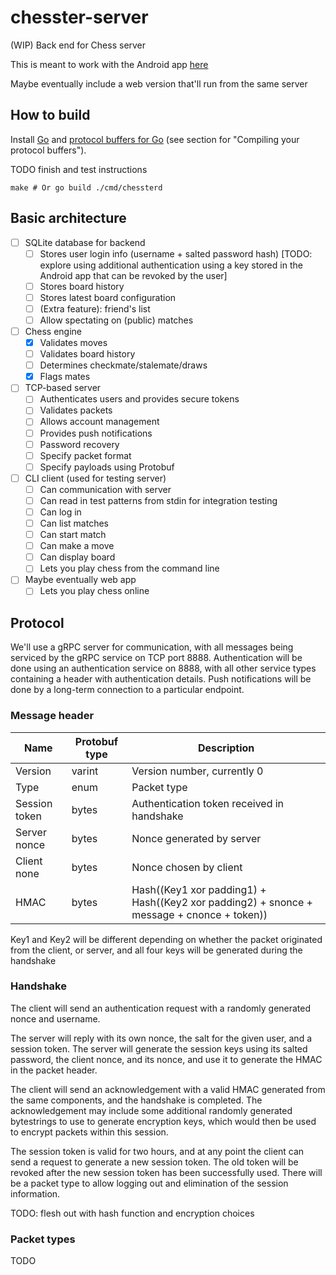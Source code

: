 # chesster-server
(WIP) Back end for Chess server

This is meant to work with the Android app [here](https://github.com/cactorium/chesster-app)

Maybe eventually include a web version that'll run from the same server

## How to build

Install [Go](https://golang.org/doc/install) and [protocol buffers for Go](https://developers.google.com/protocol-buffers/docs/gotutorial) (see section for "Compiling your protocol buffers").

 TODO finish and test instructions

```
make # Or go build ./cmd/chessterd
```

## Basic architecture

- [ ] SQLite database for backend
  - [ ] Stores user login info (username + salted password hash) [TODO: explore using additional authentication using a key stored in the Android app that can be revoked by the user]
  - [ ] Stores board history
  - [ ] Stores latest board configuration
  - [ ] (Extra feature): friend's list
  - [ ] Allow spectating on (public) matches
- [ ] Chess engine
  - [x] Validates moves
  - [ ] Validates board history
  - [ ] Determines checkmate/stalemate/draws
  - [x] Flags mates
- [ ] TCP-based server
  - [ ] Authenticates users and provides secure tokens
  - [ ] Validates packets
  - [ ] Allows account management
  - [ ] Provides push notifications
  - [ ] Password recovery
  - [ ] Specify packet format
  - [ ] Specify payloads using Protobuf
- [ ] CLI client (used for testing server)
  - [ ] Can communication with server
  - [ ] Can read in test patterns from stdin for integration testing
  - [ ] Can log in
  - [ ] Can list matches
  - [ ] Can start match
  - [ ] Can make a move
  - [ ] Can display board
  - [ ] Lets you play chess from the command line
- [ ] Maybe eventually web app
  - [ ] Lets you play chess online

## Protocol
We'll use a gRPC server for communication, with all messages being serviced by the gRPC service on TCP port 8888.
Authentication will be done using an authentication service on 8888, with all other service types containing a header with authentication details.
Push notifications will be done by a long-term connection to a particular endpoint.

### Message header

|Name            | Protobuf type    |Description                    |
|----------------|-----------|-------------------------------|
| Version        | varint    | Version number, currently 0 |
| Type           | enum      | Packet type |
| Session token  | bytes     | Authentication token received in handshake |
| Server nonce   | bytes     | Nonce generated by server |
| Client none    | bytes     | Nonce chosen by client |
| HMAC           | bytes     | Hash((Key1 xor padding1) + Hash((Key2 xor padding2) + snonce + message + cnonce + token)) |

Key1 and Key2 will be different depending on whether the packet originated from the client, or server, and all four keys will be generated during the handshake

### Handshake
The client will send an authentication request with a randomly generated nonce and username.

The server will reply with its own nonce, the salt for the given user, and a session token.
The server will generate the session keys using its salted password, the client nonce, and its nonce, and use it to generate the HMAC in the packet header.

The client will send an acknowledgement with a valid HMAC generated from the same components, and the handshake is completed.
The acknowledgement may include some additional randomly generated bytestrings to use to generate encryption keys, which would then be used to encrypt packets within this session.

The session token is valid for two hours, and at any point the client can send a request to generate a new session token.
The old token will be revoked after the new session token has been successfully used.
There will be a packet type to allow logging out and elimination of the session information.

TODO: flesh out with hash function and encryption choices

### Packet types
TODO
